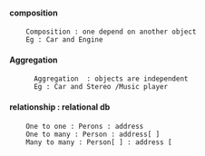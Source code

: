 #### composition

        Composition : one depend on another object
        Eg : Car and Engine
        

#### Aggregation

          Aggregation  : objects are independent
          Eg : Car and Stereo /Music player


#### relationship : relational db

		One to one : Perons : address
		One to many : Person : address[ ]
		Many to many : Person[ ] : address [ 
